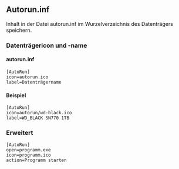 ## Autorun.inf

Inhalt in der Datei autorun.inf im Wurzelverzeichnis des Datenträgers speichern.

### Datenträgericon und -name

#### autorun.inf

    [AutoRun]
    icon=autorun.ico
    label=Datenträgername

#### Beispiel

    [AutoRun]
    icon=autorun/wd-black.ico
    label=WD_BLACK SN770 1TB

### Erweitert

    [AutoRun]
    open=programm.exe
    icon=programm.ico
    action=Programm starten
